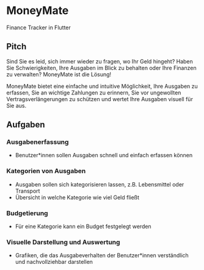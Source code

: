 # MoneyMate
Finance Tracker in Flutter


## Pitch
Sind Sie es leid, sich immer wieder zu fragen, wo Ihr Geld hingeht? Haben Sie Schwierigkeiten, Ihre Ausgaben im Blick zu behalten oder Ihre Finanzen zu verwalten? MoneyMate ist die Lösung!

MoneyMate bietet eine einfache und intuitive Möglichkeit, Ihre Ausgaben zu erfassen, Sie an wichtige Zahlungen zu erinnern, Sie vor ungewollten Vertragsverlängerungen zu schützen und wertet Ihre Ausgaben visuell für Sie aus.


## Aufgaben
### Ausgabenerfassung
  - Benutzer*innen sollen Ausgaben schnell und einfach erfassen können
### Kategorien von Ausgaben
  - Ausgaben sollen sich kategorisieren lassen, z.B. Lebensmittel oder Transport
  - Übersicht in welche Kategorie wie viel Geld fließt
### Budgetierung
  - Für eine Kategorie kann ein Budget festgelegt werden
### Visuelle Darstellung und Auswertung
  - Grafiken, die das Ausgabeverhalten der Benutzer*innen verständlich und nachvollziehbar darstellen
